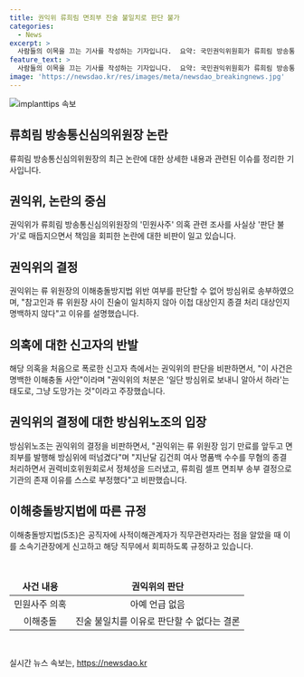 ```yaml
---
title: 권익위 류희림 면죄부 진술 불일치로 판단 불가
categories:
  - News
excerpt: >
  사람들의 이목을 끄는 기사를 작성하는 기자입니다.  요약: 국민권익위원회가 류희림 방송통신심의위원장의 민원사주 의혹 조사를 판단 불가로 결론내며 논란이 일고 있다. 이에 대한 반발과 비판이 이어지고, 관련해 신고자 쪽에서는 권익위의 판단을 부인하고 있다. 류 위원장은 이를 부인하고 있으나, 이에 대한 자료가 공개돼 논란이 확산되고 있다. 노동조합은 권익위의 결정을 비판하며 류 위원장의 행동을 이해충돌로 지적하고 있다.
feature_text: >
  사람들의 이목을 끄는 기사를 작성하는 기자입니다.  요약: 국민권익위원회가 류희림 방송통신심의위원장의 민원사주 의혹 조사를 판단 불가로 결론내며 논란이 일고 있다. 이에 대한 반발과 비판이 이어지고, 관련해 신고자 쪽에서는 권익위의 판단을 부인하고 있다. 류 위원장은 이를 부인하고 있으나, 이에 대한 자료가 공개돼 논란이 확산되고 있다. 노동조합은 권익위의 결정을 비판하며 류 위원장의 행동을 이해충돌로 지적하고 있다.
image: 'https://newsdao.kr/res/images/meta/newsdao_breakingnews.jpg'
---
```


<p><img src="https://newsdao.kr/res/images/meta/newsdao_breakingnews.jpg" alt="implanttips 속보" /></p>

<h2 data-ke-size="size26">류희림 방송통신심의위원장 논란</h2>

<p data-ke-size="size16">류희림 방송통신심의위원장의 최근 논란에 대한 상세한 내용과 관련된 이슈를 정리한 기사입니다.</p>

<h2>권익위, 논란의 중심</h2>

<p data-ke-size="size16">권익위가 류희림 방송통신심의위원장의 '민원사주' 의혹 관련 조사를 사실상 '판단 불가'로 매듭지으면서 책임을 회피한 논란에 대한 비판이 일고 있습니다.</p>

<h2>권익위의 결정</h2>

<p data-ke-size="size16">권익위는 류 위원장의 이해충돌방지법 위반 여부를 판단할 수 없어 방심위로 송부하였으며, "참고인과 류 위원장 사이 진술이 일치하지 않아 이첩 대상인지 종결 처리 대상인지 명백하지 않다"고 이유를 설명했습니다.</p>

<h2>의혹에 대한 신고자의 반발</h2>

<p data-ke-size="size16">해당 의혹을 처음으로 폭로한 신고자 측에서는 권익위의 판단을 비판하면서, "이 사건은 명백한 이해충돌 사안"이라며 "권익위의 처분은 '일단 방심위로 보내니 알아서 하라'는 태도로, 그냥 도망가는 것"이라고 주장했습니다.</p>

<h2>권익위의 결정에 대한 방심위노조의 입장</h2>

<p data-ke-size="size16">방심위노조는 권익위의 결정을 비판하면서, "권익위는 류 위원장 임기 만료를 앞두고 면죄부를 발행해 방심위에 떠넘겼다"며 "지난달 김건희 여사 명품백 수수를 무혐의 종결 처리하면서 권력비호위원회로서 정체성을 드러냈고, 류희림 셀프 면죄부 송부 결정으로 기관의 존재 이유를 스스로 부정했다"고 비판했습니다.</p>

<h2>이해충돌방지법에 따른 규정</h2>

<p data-ke-size="size16">이해충돌방지법(5조)은 공직자에 사적이해관계자가 직무관련자라는 점을 알았을 때 이를 소속기관장에게 신고하고 해당 직무에서 회피하도록 규정하고 있습니다.</p>

<p data-ke-size="size16">&nbsp;</p>

<table>
    <thead>
        <tr>
            <td style="text-align: center; height: 17px;"><b>사건 내용</b></td>
            <td style="text-align: center; height: 17px;"><b>권익위의 판단</b></td>
        </tr>
    </thead>
    <tbody>
        <tr>
            <td style="text-align: center; height: 17px;">민원사주 의혹</td>
            <td style="text-align: center; height: 17px;">아예 언급 없음</td>
        </tr>
        <tr>
            <td style="text-align: center; height: 17px;">이해충돌</td>
            <td style="text-align: center; height: 17px;">진술 불일치를 이유로 판단할 수 없다는 결론</td>
        </tr>
    </tbody>
</table>

<p data-ke-size="size16">&nbsp;</p>
실시간 뉴스 속보는, <a href="https://newsdao.kr" rel="dofollow">https://newsdao.kr</a>


